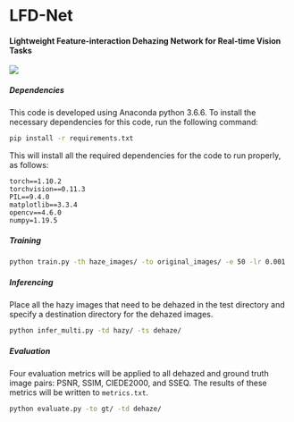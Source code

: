 # LFD-Net

#### Lightweight Feature-interaction Dehazing Network for Real-time Vision Tasks

![](readme_images/framework.png)

##### Dependencies

This code is developed using Anaconda python 3.6.6. To install the necessary dependencies for this code, run the following command:

```bash
pip install -r requirements.txt
```

This will install all the required dependencies for the code to run properly, as follows:

```textile
torch==1.10.2
torchvision==0.11.3
PIL==9.4.0
matplotlib==3.3.4
opencv==4.6.0
numpy=1.19.5
```

##### Training

```bash
python train.py -th haze_images/ -to original_images/ -e 50 -lr 0.001
```

##### Inferencing

Place all the hazy images that need to be dehazed in the test directory and specify a destination directory for the dehazed images.

```bash
python infer_multi.py -td hazy/ -ts dehaze/ 
```

##### Evaluation

Four evaluation metrics will be applied to all dehazed and ground truth image pairs: PSNR, SSIM, CIEDE2000, and SSEQ. The results of these metrics will be written to `metrics.txt`.

```bash
python evaluate.py -to gt/ -td dehaze/
```
